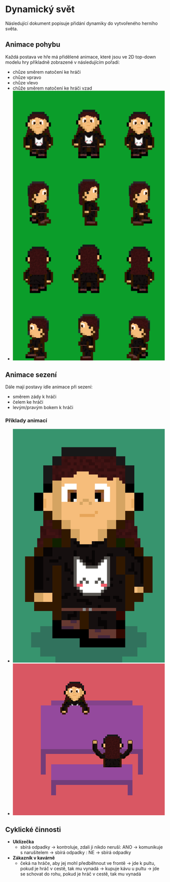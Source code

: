 # Dynamický svět

Následující dokument popisuje přidání dynamiky do vytvořeného herního světa.

## Animace pohybu
Každá postava ve hře má přidělené animace, které jsou ve 2D top-down modelu hry příkladně zobrazené v následujícím pořadí:
  - chůze směrem natočení ke hráči
  - chůze vpravo
  - chůze vlevo
  - chůže směrem natočení ke hráči vzad
  - <img width="600" alt="spritesheet" src="images/spritesheet.png">
  
## Animace sezení
Dále mají postavy idle animace při sezení:
  - směrem zády k hráči
  - čelem ke hráči
  - levým/pravým bokem k hráči
  
### Příklady animací
  - <img width="600" alt="postava" src="images/postava.gif">
  - <img width="600" alt="sedici-animace" src="images/sedici-animace.gif">

## Cyklické činnosti
- **Uklízečka**
  - sbírá odpadky -> kontroluje, zdali ji nikdo neruší: ANO -> komunikuje s narušitelem -> sbírá odpadky
                                                      : NE -> sbírá odpadky
- **Zákazník v kavárně**
  - čeká na hráče, aby jej mohl předběhnout ve frontě -> jde k pultu, pokud je hráč v cestě, tak mu vynadá -> kupuje kávu u pultu -> jde se schovat do rohu, pokud je hráč v cestě, tak mu vynadá
  
  
  
  

